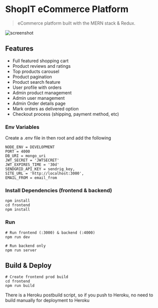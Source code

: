 # ShopIT eCommerce Platform

> eCommerce platform built with the MERN stack & Redux.

![screenshot](https://res.cloudinary.com/powder-shopit/image/upload/v1615031356/Screenshot_1_gouiry.png)
## Features

- Full featured shopping cart
- Product reviews and ratings
- Top products carousel
- Product pagination
- Product search feature
- User profile with orders
- Admin product management
- Admin user management
- Admin Order details page
- Mark orders as delivered option
- Checkout process (shipping, payment method, etc)

### Env Variables

Create a .env file in then root and add the following

```
NODE_ENV = DEVELOPMENT
PORT = 4000
DB_URI = mongo_uri
JWT_SECRET = 'JWTSECRET'
JWT_EXPIRES_TIME = '30d'
SENDGRID_API_KEY = sendrig_key,
SITE_URL = 'http://localhost:3000',
EMAIL_FROM = email_from
```

### Install Dependencies (frontend & backend)

```
npm install
cd frontend
npm install
```

### Run

```
# Run frontend (:3000) & backend (:4000)
npm run dev

# Run backend only
npm run server
```

## Build & Deploy

```
# Create frontend prod build
cd frontend
npm run build
```

There is a Heroku postbuild script, so if you push to Heroku, no need to build manually for deployment to Heroku
